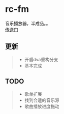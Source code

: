 # rc-fm
音乐播放器，半成品。。  
[传送门](https://joy-yu.github.io/rc-fm)

## 更新  
> * 开启dva重构分支
> * 基本完成

## TODO
> * 歌单扩展
> * 找到合适的音乐源
> * 歌曲播放进度拖动
